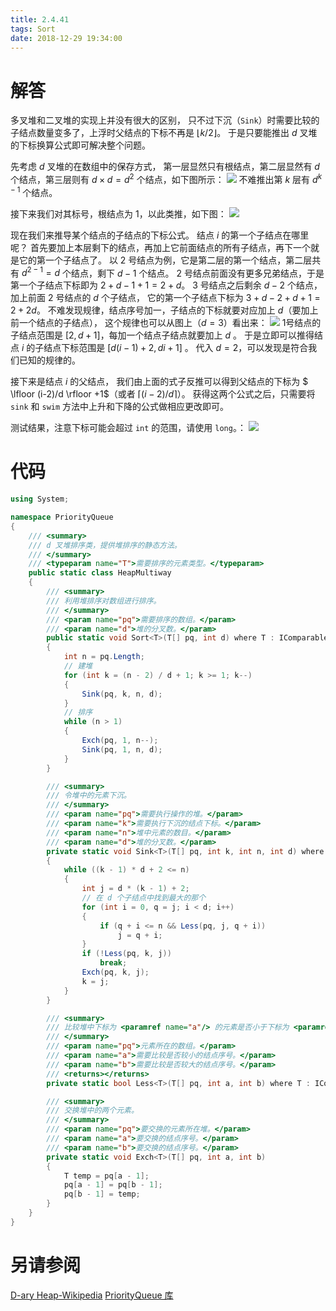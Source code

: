 ```yaml
---
title: 2.4.41
tags: Sort
date: 2018-12-29 19:34:00
---
```


# 解答

多叉堆和二叉堆的实现上并没有很大的区别，
只不过下沉（`Sink`）时需要比较的子结点数量变多了，上浮时父结点的下标不再是 $\lfloor k /2 \rfloor$。
于是只要能推出 $d$ 叉堆的下标换算公式即可解决整个问题。

先考虑 $d$ 叉堆的在数组中的保存方式，
第一层显然只有根结点，第二层显然有 $d$ 个结点，第三层则有 $d \times d=d^2$ 个结点，如下图所示：
![](./1.png)
不难推出第 $k$ 层有 $d^{k-1}$ 个结点。

接下来我们对其标号，根结点为 1，以此类推，如下图：
![](./2.png)

现在我们来推导某个结点的子结点的下标公式。
结点 $i$ 的第一个子结点在哪里呢？
首先要加上本层剩下的结点，再加上它前面结点的所有子结点，再下一个就是它的第一个子结点了。
以 2 号结点为例，它是第二层的第一个结点，第二层共有 $d^{2-1}=d$ 个结点，剩下 $d-1$ 个结点。
2 号结点前面没有更多兄弟结点，于是第一个子结点下标即为 $2 + d - 1 + 1= 2 + d$。
3 号结点之后剩余 $d-2$ 个结点，加上前面 2 号结点的 $d$ 个子结点，
它的第一个子结点下标为 $3+d-2+d+1= 2+2d$。
不难发现规律，结点序号加一，子结点的下标就要对应加上 $d$（要加上前一个结点的子结点），
这个规律也可以从图上（$d=3$）看出来：
![](./3.png)
1号结点的子结点范围是 $[2,d+1]$，每加一个结点子结点就要加上 $d$ 。
于是立即可以推得结点 $i$ 的子结点下标范围是 $[d(i-1)+2,di+1]$ 。
代入 $d=2$，可以发现是符合我们已知的规律的。

接下来是结点 $i$ 的父结点，
我们由上面的式子反推可以得到父结点的下标为 $ \lfloor (i-2)/d \rfloor +1$（或者 $\lceil (i-2)/d \rceil$）。
获得这两个公式之后，只需要将 `sink` 和 `swim` 方法中上升和下降的公式做相应更改即可。

测试结果，注意下标可能会超过 `int` 的范围，请使用 `long`。：
![](./4.png)

# 代码

```csharp
using System;

namespace PriorityQueue
{
    /// <summary>
    /// d 叉堆排序类，提供堆排序的静态方法。
    /// </summary>
    /// <typeparam name="T">需要排序的元素类型。</typeparam>
    public static class HeapMultiway
    {
        /// <summary>
        /// 利用堆排序对数组进行排序。
        /// </summary>
        /// <param name="pq">需要排序的数组。</param>
        /// <param name="d">堆的分叉数。</param>
        public static void Sort<T>(T[] pq, int d) where T : IComparable<T>
        {
            int n = pq.Length;
            // 建堆
            for (int k = (n - 2) / d + 1; k >= 1; k--)
            {
                Sink(pq, k, n, d);
            }
            // 排序
            while (n > 1)
            {
                Exch(pq, 1, n--);
                Sink(pq, 1, n, d);
            }
        }

        /// <summary>
        /// 令堆中的元素下沉。
        /// </summary>
        /// <param name="pq">需要执行操作的堆。</param>
        /// <param name="k">需要执行下沉的结点下标。</param>
        /// <param name="n">堆中元素的数目。</param>
        /// <param name="d">堆的分叉数。</param>
        private static void Sink<T>(T[] pq, int k, int n, int d) where T : IComparable<T>
        {
            while ((k - 1) * d + 2 <= n)
            {
                int j = d * (k - 1) + 2;
                // 在 d 个子结点中找到最大的那个
                for (int i = 0, q = j; i < d; i++)
                {
                    if (q + i <= n && Less(pq, j, q + i))
                        j = q + i;
                }
                if (!Less(pq, k, j))
                    break;
                Exch(pq, k, j);
                k = j;
            }
        }

        /// <summary>
        /// 比较堆中下标为 <paramref name="a"/> 的元素是否小于下标为 <paramref name="b"/> 的元素。
        /// </summary>
        /// <param name="pq">元素所在的数组。</param>
        /// <param name="a">需要比较是否较小的结点序号。</param>
        /// <param name="b">需要比较是否较大的结点序号。</param>
        /// <returns></returns>
        private static bool Less<T>(T[] pq, int a, int b) where T : IComparable<T> => pq[a - 1].CompareTo(pq[b - 1]) < 0;

        /// <summary>
        /// 交换堆中的两个元素。
        /// </summary>
        /// <param name="pq">要交换的元素所在堆。</param>
        /// <param name="a">要交换的结点序号。</param>
        /// <param name="b">要交换的结点序号。</param>
        private static void Exch<T>(T[] pq, int a, int b)
        {
            T temp = pq[a - 1];
            pq[a - 1] = pq[b - 1];
            pq[b - 1] = temp;
        }
    }
}
```

# 另请参阅

[D-ary Heap-Wikipedia](https://en.wikipedia.org/wiki/D-ary_heap)
[PriorityQueue 库](https://github.com/ikesnowy/Algorithms-4th-Edition-in-Csharp/tree/master/2%20Sorting/2.4/PriorityQueue)
